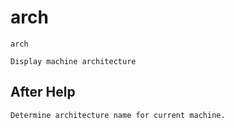 # arch

```
arch
```

```
Display machine architecture
```

## After Help
```
Determine architecture name for current machine.
```
